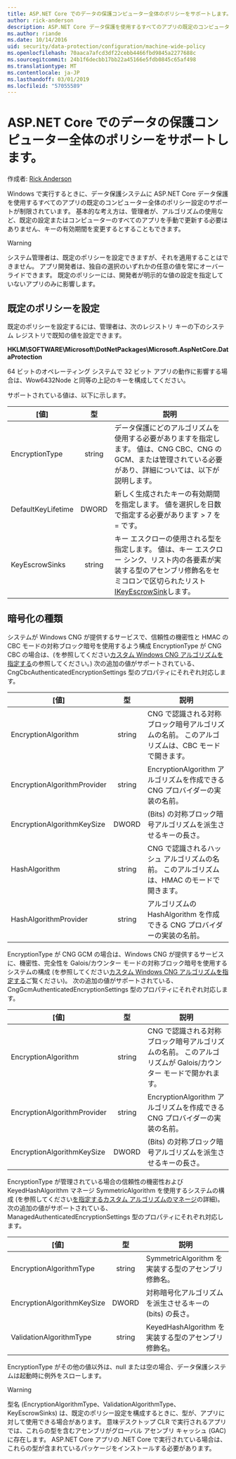 ```yaml
---
title: ASP.NET Core でのデータの保護コンピューター全体のポリシーをサポートします。
author: rick-anderson
description: ASP.NET Core データ保護を使用するすべてのアプリの既定のコンピューター全体のポリシー設定のサポートについて説明します。
ms.author: riande
ms.date: 10/14/2016
uid: security/data-protection/configuration/machine-wide-policy
ms.openlocfilehash: 70aaca7afcd3df22cebb4466fbd9845a2277688c
ms.sourcegitcommit: 24b1f6decbb17bb22a45166e5fdb0845c65af498
ms.translationtype: MT
ms.contentlocale: ja-JP
ms.lasthandoff: 03/01/2019
ms.locfileid: "57055589"
---
```

# <a name="data-protection-machine-wide-policy-support-in-aspnet-core"></a>ASP.NET Core でのデータの保護コンピューター全体のポリシーをサポートします。

作成者: [Rick Anderson](https://twitter.com/RickAndMSFT)

Windows で実行するときに、データ保護システムに ASP.NET Core データ保護を使用するすべてのアプリの既定のコンピューター全体のポリシー設定のサポートが制限されています。 基本的な考え方は、管理者が、アルゴリズムの使用など、既定の設定またはコンピューターのすべてのアプリを手動で更新する必要はありません、キーの有効期間を変更するとすることもできます。

> [!WARNING]
> システム管理者は、既定のポリシーを設定できますが、それを適用することはできません。 アプリ開発者は、独自の選択のいずれかの任意の値を常にオーバーライドできます。 既定のポリシーには、開発者が明示的な値の設定を指定していないアプリのみに影響します。

## <a name="setting-default-policy"></a>既定のポリシーを設定

既定のポリシーを設定するには、管理者は、次のレジストリ キーの下のシステム レジストリで既知の値を設定できます。

**HKLM\SOFTWARE\Microsoft\DotNetPackages\Microsoft.AspNetCore.DataProtection**

64 ビットのオペレーティング システムで 32 ビット アプリの動作に影響する場合は、Wow6432Node と同等の上記のキーを構成してください。

サポートされている値は、以下に示します。

| [値]              | 型   | 説明 |
| ------------------ | :----: | ----------- |
| EncryptionType     | string | データ保護にどのアルゴリズムを使用する必要がありますを指定します。 値は、CNG CBC、CNG の GCM、または管理されている必要があり、詳細については、以下が説明します。 |
| DefaultKeyLifetime | DWORD  | 新しく生成されたキーの有効期間を指定します。 値を選択しを日数で指定する必要があります > 7 を = です。 |
| KeyEscrowSinks     | string | キー エスクローの使用される型を指定します。 値は、キー エスクロー シンク、リスト内の各要素が実装する型のアセンブリ修飾名をセミコロンで区切られたリスト[IKeyEscrowSink](/dotnet/api/microsoft.aspnetcore.dataprotection.keymanagement.ikeyescrowsink)します。 |

## <a name="encryption-types"></a>暗号化の種類

システムが Windows CNG が提供するサービスで、信頼性の機密性と HMAC の CBC モードの対称ブロック暗号を使用するよう構成 EncryptionType が CNG CBC の場合は、(を参照してください[カスタム Windows CNG アルゴリズムを指定する](xref:security/data-protection/configuration/overview#specifying-custom-windows-cng-algorithms)の参照してください。) 次の追加の値がサポートされている、CngCbcAuthenticatedEncryptionSettings 型のプロパティにそれぞれ対応します。

| [値]                       | 型   | 説明 |
| --------------------------- | :----: | ----------- |
| EncryptionAlgorithm         | string | CNG で認識される対称ブロック暗号アルゴリズムの名前。 このアルゴリズムは、CBC モードで開きます。 |
| EncryptionAlgorithmProvider | string | EncryptionAlgorithm アルゴリズムを作成できる CNG プロバイダーの実装の名前。 |
| EncryptionAlgorithmKeySize  | DWORD  | (Bits) の対称ブロック暗号アルゴリズムを派生させるキーの長さ。 |
| HashAlgorithm               | string | CNG で認識されるハッシュ アルゴリズムの名前。 このアルゴリズムは、HMAC のモードで開きます。 |
| HashAlgorithmProvider       | string | アルゴリズムの HashAlgorithm を作成できる CNG プロバイダーの実装の名前。 |

EncryptionType が CNG GCM の場合は、Windows CNG が提供するサービスに、機密性、完全性を Galois/カウンター モードの対称ブロック暗号を使用するシステムの構成 (を参照してください[カスタム Windows CNG アルゴリズムを指定する](xref:security/data-protection/configuration/overview#specifying-custom-windows-cng-algorithms)ご覧ください)。 次の追加の値がサポートされている、CngGcmAuthenticatedEncryptionSettings 型のプロパティにそれぞれ対応します。

| [値]                       | 型   | 説明 |
| --------------------------- | :----: | ----------- |
| EncryptionAlgorithm         | string | CNG で認識される対称ブロック暗号アルゴリズムの名前。 このアルゴリズムが Galois/カウンター モードで開かれます。 |
| EncryptionAlgorithmProvider | string | EncryptionAlgorithm アルゴリズムを作成できる CNG プロバイダーの実装の名前。 |
| EncryptionAlgorithmKeySize  | DWORD  | (Bits) の対称ブロック暗号アルゴリズムを派生させるキーの長さ。 |

EncryptionType が管理されている場合の信頼性の機密性および KeyedHashAlgorithm マネージ SymmetricAlgorithm を使用するシステムの構成 (を参照してください[を指定するカスタム アルゴリズムのマネージ](xref:security/data-protection/configuration/overview#specifying-custom-managed-algorithms)の詳細)。 次の追加の値がサポートされている、ManagedAuthenticatedEncryptionSettings 型のプロパティにそれぞれ対応します。

| [値]                      | 型   | 説明 |
| -------------------------- | :----: | ----------- |
| EncryptionAlgorithmType    | string | SymmetricAlgorithm を実装する型のアセンブリ修飾名。 |
| EncryptionAlgorithmKeySize | DWORD  | 対称暗号化アルゴリズムを派生させるキーの (bits) の長さ。 |
| ValidationAlgorithmType    | string | KeyedHashAlgorithm を実装する型のアセンブリ修飾名。 |

EncryptionType がその他の値以外は、null または空の場合、データ保護システムは起動時に例外をスローします。

> [!WARNING]
> 型名 (EncryptionAlgorithmType、ValidationAlgorithmType、KeyEscrowSinks) は、既定のポリシー設定を構成するときに、型が、アプリに対して使用できる場合があります。 意味デスクトップ CLR で実行されるアプリでは、これらの型を含むアセンブリがグローバル アセンブリ キャッシュ (GAC) に存在します。 ASP.NET Core アプリの .NET Core で実行されている場合は、これらの型が含まれているパッケージをインストールする必要があります。
